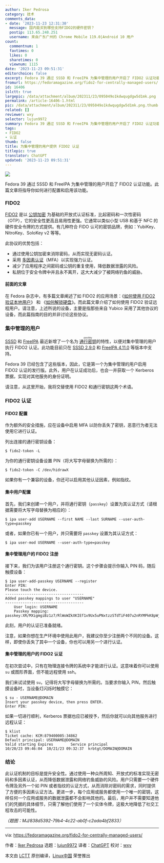 ```yaml
---
author: Iker Pedrosa
category: 技术
comments_data:
- date: '2023-11-23 12:31:30'
  message: 国内能买到哪些支持FIDO2的硬件密钥？
  postip: 113.65.248.251
  username: 来自广东广州的 Chrome Mobile 119.0|Android 10 用户
count:
  commentnum: 1
  favtimes: 0
  likes: 0
  sharetimes: 0
  viewnum: 1115
date: '2023-11-23 09:51:31'
editorchoice: false
excerpt: Fedora 39 通过 SSSD 和 FreeIPA 为集中管理的用户开启了 FIDO2 认证功能。此篇文章将指导你如何进行配置和启用该功能。
fromurl: https://fedoramagazine.org/fido2-for-centrally-managed-users/
id: 16406
islctt: true
largepic: /data/attachment/album/202311/23/095049o1kdwqugdgw5d1mk.png
permalink: /article-16406-1.html
pic: /data/attachment/album/202311/23/095049o1kdwqugdgw5d1mk.png.thumb.jpg
related: []
reviewer: wxy
selector: lujun9972
summary: Fedora 39 通过 SSSD 和 FreeIPA 为集中管理的用户开启了 FIDO2 认证功能。此篇文章将指导你如何进行配置和启用该功能。
tags:
- FIDO2
- 认证
thumb: false
title: 为集中管理的用户提供 FIDO2 认证
titlepic: true
translator: ChatGPT
updated: '2023-11-23 09:51:31'
---
```


![](/data/attachment/album/202311/23/095049o1kdwqugdgw5d1mk.png)


Fedora 39 通过 SSSD 和 FreeIPA 为集中管理的用户开启了 FIDO2 认证功能。此篇文章将指导你如何进行配置和启用该功能。


### FIDO2


[FIDO2](https://fidoalliance.org/fido2/) 是以 [公钥加密](https://en.wikipedia.org/wiki/Public-key_cryptography) 为基础的开放式认证标准，比起密码和一次性密码（OTP），它的安全性更高且易用性更强。它通常以类似小型 USB 和基于 NFC 的硬件安全令牌的方式提供。有几种符合 FIDO 认可的密钥品牌，例如：YubiKey、NitroKey、SoloKey v2 等等。


此协议的优势包括：


* 通过使用公钥加密来消除密码，从而实现无密码认证。
* 采用 [多因素认证](https://en.wikipedia.org/wiki/Multi-factor_authentication)（MFA）以实现强力认证。
* 减少了应用程序之间密码或公钥的重复使用，降低数据泄露的风险。
* 私钥位于安全令牌中并且永不离开，这大大减少了被网络钓鱼的威胁。


#### 前面的文章


在 Fedora 杂志中，有多篇文章阐述了如 FIDO2 的应用场景：《[如何使用 FIDO2 验证本地用户](https://fedoramagazine.org/use-fido-u2f-security-keys-with-fedora-linux/)》 和 《[如何解锁硬盘](https://fedoramagazine.org/use-systemd-cryptenroll-with-fido-u2f-or-tpm2-to-decrypt-your-disk/)》。而此篇文章介绍了如何使用 FIDO2 验证远程用户。请注意，上述所说的设备，主要是指那些来自 Yubico 采用了其他协议的设备，而此篇指南的目的并非讨论这些协议。


### 集中管理的用户


[SSSD](https://sssd.io/) 和 [FreeIPA](https://freeipa.readthedocs.io/en/latest/) 最近新增了一个名为 <ruby> <a href="https://fedoraproject.org/wiki/Changes/Passkey_authentication_centrally_managed_users">  通行密钥 </a> <rt>  passkey </rt></ruby> 的特性，以便对集中管理的用户执行 FIDO2 认证。此功能目前只在 [SSSD 2.9.0](https://sssd.io/release-notes/sssd-2.9.0.html) 和 [FreeIPA 4.11.0](https://www.freeipa.org/release-notes/4-11-0.html) 等版本中支持。


Fedora 39 已经包含了这些版本，因此，它是第一个为集中管理的用户启用 FIDO2 认证的发行版。此外，用户在认证成功后，也会一并获取一个 Kerberos 票据，实现对其他服务的身份证明。


请注意，从这里开始，我将交替使用 FIDO2 和通行密钥这两个术语。


### FIDO2 认证


#### FIDO2 配置


作为额外的安全措施，应在设备中启用 MFA 以防你丢失了密钥，恶意行为者无法使用它进行认证。


列出连接的通行密钥设备：



```
$ fido2-token -L

```

为你的通行密钥设备设置 PIN（将大写字母替换为所需的）：



```
$ fido2-token -C /dev/hidrawX

```

如果你有一个兼容的设备，你还可以启用其他认证因素，例如指纹。


#### 集中用户配置


首先，我们来创建一个用户，并将通行密钥（`passkey`）设置为其认证方式（请根据需要将大写字母替换为相应的）：



```
$ ipa user-add USERNAME --first NAME --last SURNAME --user-auth-type=passkey

```

或者，如果你已有一个用户，并只需要将 `passkey` 设置为其认证方式：



```
$ ipa user-mod USERNAME --user-auth-type=passkey

```

#### 集中管理用户的 FIDO2 注册


接下来，我们为该用户注册这个通行密钥。这个步骤会提示你输入 PIN 码，随后触摸设备：



```
$ ipa user-add-passkey USERNAME --register
Enter PIN:
Please touch the device.
------------------------------------
Added passkey mappings to user "USERNAME"
------------------------------------
    User login: USERNAME
    Passkey mapping: passkey:XR/MXigmgiBz1z7/RlWoWZkXKIEf1x9Ux5uPNxtzzSTdTiF407u2nRYMPkK8pWjwUR8Aa2urCcC9cnpLbkKgFg==,MFkwEwYHKoZIzj0CAQYIKoZIzj0DAQcDQgAEZqgERsFFv4Yev1dyo2Ap4PvLirg3P3Uhig5mNA4qf061C9q5rg0nMDz9AOYxZmBrwvQEXHCasMNO9VAIVnBIVg==

```

此刻，用户的认证已准备就绪。


注意，如果你想在生产环境中使用此用户，我建议你至少注册两个不同的设备。这样，即使你丢失了其中一个设备，你也可以用另一个进行认证。


#### 集中管理的用户的 FIDO2 认证


在初次尝试中，只有在物理连接令牌的系统中才能进行认证。这意味着你可以使用 `su` 或图形界面，但不能远程使用 ssh。


我们来试试使用 `su`，记得将大写字母替换为所需的。当要求你输入 PIN，然后触摸设备时，当设备灯闪烁时触摸它：



```
$ su - USERNAME@DOMAIN
Insert your passkey device, then press ENTER.
Enter PIN:

```

如果一切进行顺利，Kerberos 票据也应已被授予，然后你就可以向其他服务进行远程认证：



```
$ klist
Ticket cache: KCM:879400005:34862
Default principal: USERNAME@DOMAIN
Valid starting Expires        Service principal
10/20/23 09:46:04  10/21/23 09:32:37  krbtgt/DOMAIN@DOMAIN

```

### 结论


此认证机制的目标是提升安全性。通过使用一种众所周知、开放式的标准实现无密码和多因素认证，从而降低数据泄露和网络钓鱼威胁的风险。用户只需要一个硬件令牌及另外一个如 PIN 或者指纹的认证方式，从而消除对密码的需求，同时提供了方便的多因素认证方法。更进一步，每个应用或服务都使用一个唯一的密钥，这样任何一个应用或服务的数据泄露都不会影响其他的。最后，用户并不需要知道他们的凭据的具体细节，只需了解他们使用了一个实体令牌，这极大地降低了社交工程攻击的可能性。


*（题图：MJ/838d5392-79b4-4c22-ab0f-c2ada4bf2833）*




---


via: <https://fedoramagazine.org/fido2-for-centrally-managed-users/>


作者：[Iker Pedrosa](https://fedoramagazine.org/author/ipedrosa/) 选题：[lujun9972](https://github.com/lujun9972) 译者：[ChatGPT](https://linux.cn/lctt/ChatGPT) 校对：[wxy](https://github.com/wxy)


本文由 [LCTT](https://github.com/LCTT/TranslateProject) 原创编译，[Linux中国](https://linux.cn/) 荣誉推出